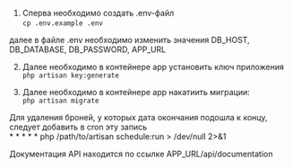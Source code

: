 1. Сперва необходимо создать .env-файл <br>
`cp .env.example .env `
<p>далее в файле .env необходимо изменить значения DB_HOST, DB_DATABASE, DB_PASSWORD, APP_URL</p>

2. Далее необходимо в контейнере app установить ключ приложения <br>
`php artisan key:generate` 

3. Далее необходимо в контейнере app накатиить миграции: <br>
`php artisan migrate`

Для удаления броней, у которых дата окончания подошла к концу, следует добавить в cron эту запись
    <br>
    * * * * * php /path/to/artisan schedule:run > /dev/null 2>&1


Документация API находится по ссылке APP_URL/api/documentation